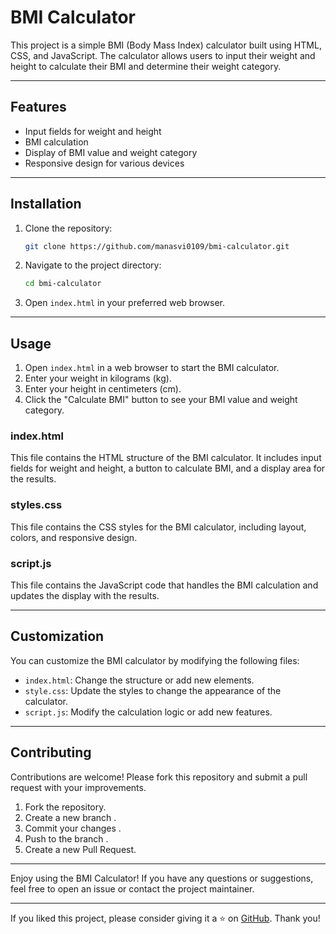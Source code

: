 # BMI Calculator

This project is a simple BMI (Body Mass Index) calculator built using HTML, CSS, and JavaScript. The calculator allows users to input their weight and height to calculate their BMI and determine their weight category.

---

## Features

- Input fields for weight and height
- BMI calculation
- Display of BMI value and weight category
- Responsive design for various devices

---

## Installation

1. Clone the repository:
   ```sh
   git clone https://github.com/manasvi0109/bmi-calculator.git
   ```

2. Navigate to the project directory:
   ```sh
   cd bmi-calculator
   ```

3. Open `index.html` in your preferred web browser.

---

## Usage

1. Open `index.html` in a web browser to start the BMI calculator.
2. Enter your weight in kilograms (kg).
3. Enter your height in centimeters (cm).
4. Click the "Calculate BMI" button to see your BMI value and weight category.


### index.html

This file contains the HTML structure of the BMI calculator. It includes input fields for weight and height, a button to calculate BMI, and a display area for the results.

### styles.css

This file contains the CSS styles for the BMI calculator, including layout, colors, and responsive design.

### script.js

This file contains the JavaScript code that handles the BMI calculation and updates the display with the results.

--- 

## Customization

You can customize the BMI calculator by modifying the following files:

- `index.html`: Change the structure or add new elements.
- `style.css`: Update the styles to change the appearance of the calculator.
- `script.js`: Modify the calculation logic or add new features.

--- 

## Contributing

Contributions are welcome! Please fork this repository and submit a pull request with your improvements.

1. Fork the repository.
2. Create a new branch .
3. Commit your changes .
4. Push to the branch .
5. Create a new Pull Request.

---

Enjoy using the BMI Calculator! If you have any questions or suggestions, feel free to open an issue or contact the project maintainer.


---

If you liked this project, please consider giving it a ⭐ on [GitHub](https://github.com/manasvi0109/BMI-calculator). Thank you!
